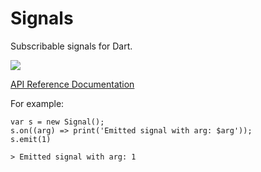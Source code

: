 Signals
=======

Subscribable signals for Dart.

[![](https://drone.io/aliafshar/Signals/status.png)](https://drone.io/aliafshar/Signals/latest)

[API Reference Documentation](http://aliafshar.github.com/dart-signals/docs/signals.html)

For example:

    var s = new Signal();
 	s.on((arg) => print('Emitted signal with arg: $arg'));
 	s.emit(1)

	> Emitted signal with arg: 1
